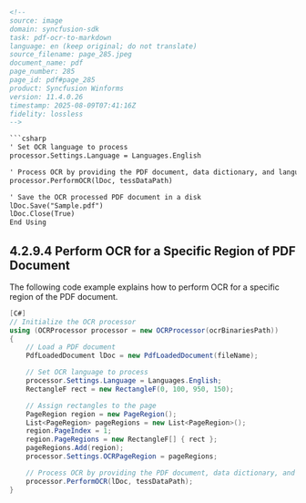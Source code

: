 ```html
<!-- 
source: image
domain: syncfusion-sdk
task: pdf-ocr-to-markdown
language: en (keep original; do not translate)
source_filename: page_285.jpeg
document_name: pdf
page_number: 285
page_id: pdf#page_285
product: Syncfusion Winforms
version: 11.4.0.26
timestamp: 2025-08-09T07:41:16Z
fidelity: lossless
-->

```csharp
' Set OCR language to process
processor.Settings.Language = Languages.English

' Process OCR by providing the PDF document, data dictionary, and language
processor.PerformOCR(lDoc, tessDataPath)

' Save the OCR processed PDF document in a disk
lDoc.Save("Sample.pdf")
lDoc.Close(True)
End Using
```

## 4.2.9.4 Perform OCR for a Specific Region of PDF Document

The following code example explains how to perform OCR for a specific region of the PDF document.

```csharp
[C#]
// Initialize the OCR processor
using (OCRProcessor processor = new OCRProcessor(ocrBinariesPath))
{
    // Load a PDF document
    PdfLoadedDocument lDoc = new PdfLoadedDocument(fileName);

    // Set OCR language to process
    processor.Settings.Language = Languages.English;
    RectangleF rect = new RectangleF(0, 100, 950, 150);

    // Assign rectangles to the page
    PageRegion region = new PageRegion();
    List<PageRegion> pageRegions = new List<PageRegion>();
    region.PageIndex = 1;
    region.PageRegions = new RectangleF[] { rect };
    pageRegions.Add(region);
    processor.Settings.OCRPageRegion = pageRegions;

    // Process OCR by providing the PDF document, data dictionary, and language
    processor.PerformOCR(lDoc, tessDataPath);
}
```

<!-- tags: [syncfusion-sdk, perform OCR, Syncfusion Winforms, specific region, PDF document, OCR processor] keywords: [OCR, PDF document, specific region, OCR processor, OCR language, OCRPageRegion, performOCR] -->
```